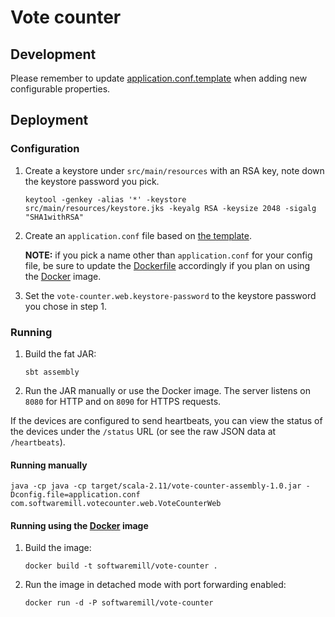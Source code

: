 Vote counter
============

## Development
Please remember to update [application.conf.template](application.conf.template) when adding new configurable properties.

## Deployment

### Configuration
1. Create a keystore under `src/main/resources` with an RSA key, note down the keystore password you pick.
    ```
    keytool -genkey -alias '*' -keystore src/main/resources/keystore.jks -keyalg RSA -keysize 2048 -sigalg "SHA1withRSA"
    ```

2. Create an `application.conf` file based on [the template](application.conf.template).

    **NOTE:** if you pick a name other than `application.conf` for your config file, be sure to update the [Dockerfile](Dockerfile) accordingly if you plan on using the [Docker](https://www.docker.com/) image.

3. Set the `vote-counter.web.keystore-password` to the keystore password you chose in step 1.

### Running

1. Build the fat JAR:
    ```
    sbt assembly
    ```

2. Run the JAR manually or use the Docker image. The server listens on `8080` for HTTP and on `8090` for HTTPS requests.

If the devices are configured to send heartbeats, you can view the status of the devices under the `/status` URL (or see the raw JSON data at `/heartbeats`).

#### Running manually
```
java -cp java -cp target/scala-2.11/vote-counter-assembly-1.0.jar -Dconfig.file=application.conf com.softwaremill.votecounter.web.VoteCounterWeb
```

#### Running using the [Docker](https://www.docker.com/) image
1. Build the image:
    ```
    docker build -t softwaremill/vote-counter .
    ```

2. Run the image in detached mode with port forwarding enabled:
    ```
    docker run -d -P softwaremill/vote-counter
    ```
